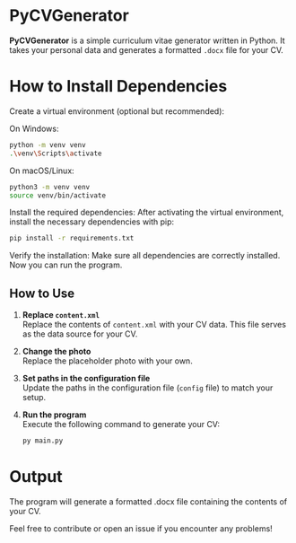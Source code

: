 # PyCVGenerator

**PyCVGenerator** is a simple curriculum vitae generator written in Python. It takes your personal data and generates a formatted `.docx` file for your CV.

# How to Install Dependencies

Create a virtual environment (optional but recommended):

On Windows:
```bash
python -m venv venv
.\venv\Scripts\activate
```

On macOS/Linux:
```bash
python3 -m venv venv
source venv/bin/activate
```

Install the required dependencies: 
After activating the virtual environment, install the necessary dependencies with pip:
```bash
pip install -r requirements.txt
```

Verify the installation: Make sure all dependencies are correctly installed. Now you can run the program.

## How to Use

1. **Replace `content.xml`**  
   Replace the contents of `content.xml` with your CV data. This file serves as the data source for your CV.

2. **Change the photo**  
   Replace the placeholder photo with your own.

3. **Set paths in the configuration file**  
   Update the paths in the configuration file (`config` file) to match your setup.

4. **Run the program**  
   Execute the following command to generate your CV:
   ```bash
   py main.py

# Output

The program will generate a formatted .docx file containing the contents of your CV.

Feel free to contribute or open an issue if you encounter any problems!
